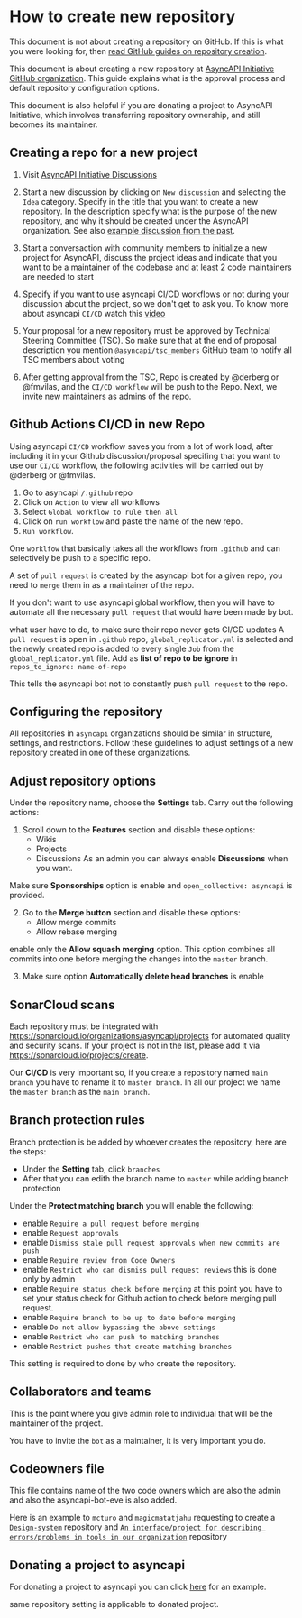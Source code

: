 # How to create new repository

This document is not about creating a repository on GitHub. If this is what you were looking for, then [read GitHub guides on repository creation](https://docs.github.com/en/get-started/quickstart/create-a-repo).

This document is about creating a new repository at [AsyncAPI Initiative GitHub organization](https://github.com/asyncapi). This guide explains what is the approval process and default repository configuration options.

This document is also helpful if you are donating a project to AsyncAPI Initiative, which involves transferring repository ownership, and still becomes its maintainer.

## Creating a repo for a new project

1. Visit [AsyncAPI Initiative Discussions](https://github.com/orgs/asyncapi/discussions)


2. Start a new discussion by clicking on `New discussion` and selecting the `Idea` category.
Specify in the title that you want to create a new repository. In the description specify what is the purpose of the new repository, and why it should be created under the AsyncAPI organization. See also [example discussion from the past](https://github.com/orgs/asyncapi/discussions/300).


3. Start a conversaction with community members to initialize a new project for AsyncAPI, discuss the project ideas and indicate that you want to be a maintainer of the codebase and at least 2 code maintainers are needed to start


4. Specify if you want to use asyncapi CI/CD workflows or not during your discussion about the project, so we don't get to ask you.
To know more about asyncapi `CI/CD` watch this [video](https://www.youtube.com/watch?v=DsQfmlc3Ubo)

5. Your proposal for a new repository must be approved by Technical Steering Committee (TSC). So make sure that at the end of proposal description you mention `@asyncapi/tsc_members` GitHub team to notify all TSC members about voting

6. After getting approval from the TSC, Repo is created by @derberg or @fmvilas, and the `CI/CD workflow` will be push to the Repo. Next, we invite new maintainers as admins of the repo. 


## Github Actions CI/CD in new Repo
Using asyncapi `CI/CD` workflow saves you from a lot of work load, after including it in your Github discussion/proposal specifing that you want to use our `CI/CD` workflow, the following activities will be carried out by @derberg or @fmvilas.

1. Go to asyncapi `/.github` repo
2. Click on `Action` to view all workflows
3. Select `Global workflow to rule then all`
4. Click on `run workflow` and paste the name of the new repo.
5. `Run workflow`.

One `worklfow` that basically takes all the workflows from `.github` and can selectively be push to a specific repo.

A set of `pull request` is created by the asyncapi bot for a given repo, you need to `merge` them in as a maintainer of the repo.

If you don't want to use asyncapi global workflow, then you will have to automate all the necessary `pull request` that would have been made by bot.

what user have to do, to make sure their repo never gets CI/CD updates
A `pull request` is open in `.github` repo, `global_replicator.yml` is selected and the newly created repo is added to every single `Job` from the `global_replicator.yml` file. Add as **list of repo to be ignore** in `repos_to_ignore: name-of-repo`

This tells the asyncapi bot not to constantly push `pull request` to the repo.

## Configuring the repository
All repositories in `asyncapi` organizations should be similar in structure, settings, and restrictions. Follow these guidelines to adjust settings of a new repository created in one of these organizations.

## Adjust repository options

Under the repository name, choose the **Settings** tab. Carry out the following actions:

1. Scroll down to the **Features** section and disable these options:
    - Wikis
    - Projects
    - Discussions
As an admin you can always enable **Discussions** when you want.

Make sure **Sponsorships** option is enable and `open_collective: asyncapi` is provided.

2. Go to the **Merge button** section and disable these options:
    - Allow merge commits
    - Allow rebase merging

enable only the **Allow squash merging** option. This option combines all commits into one before merging the changes into the `master` branch.

3. Make sure option **Automatically delete head branches** is enable

## SonarCloud scans

Each repository must be integrated with https://sonarcloud.io/organizations/asyncapi/projects for automated quality and security scans.
If your project is not in the list, please add it via https://sonarcloud.io/projects/create.

Our **CI/CD** is very important so, if you create a repository named `main branch` you have to rename it to `master branch`. 
In all our project we name the `master branch` as the `main branch`.

## Branch protection rules
Branch protection is be added by whoever creates the repository, here are the steps:

- Under the **Setting** tab, click `branches`
- After that you can edith the branch name to `master` while adding branch protection

Under the **Protect matching branch** you will enable the following:

- enable `Require a pull request before merging`
- enable `Request approvals`
- enable `Dismiss stale pull request approvals when new commits are push`
- enable `Require review from Code Owners`
- enable `Restrict who can dismiss pull request reviews` this is done only by admin
- enable `Require status check before merging` at this point you have to set your status check for Github action to check before merging pull request.
- enable `Require branch to be up to date before merging`
- enable `Do not allow bypassing the above settings`
- enable `Restrict who can push to matching branches`
- enable `Restrict pushes that create matching branches`

This setting is required to done by who create the repository.

## Collaborators and teams
This is the point where you give admin role to individual that will be the maintainer of the project.

You have to invite the `bot` as a maintainer, it is very important you do.

## Codeowners file
This file contains name of the two code owners which are also the admin and also the asyncapi-bot-eve is also added.

Here is an example to `mcturo` and `magicmatatjahu` requesting to create a [`Design-system`](https://github.com/asyncapi/community/discussions/265) repository and [`An interface/project for describing errors/problems in tools in our organization`](https://github.com/asyncapi/community/discussions/300) repository

## Donating a project to asyncapi
 For donating a project to asyncapi you can click [here](https://github.com/asyncapi/community/discussions/223) for an example.

 same repository setting is applicable to donated project.